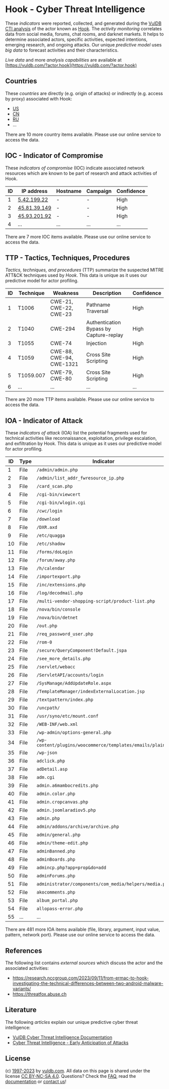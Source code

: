 # Hook - Cyber Threat Intelligence

These _indicators_ were reported, collected, and generated during the [VulDB CTI analysis](https://vuldb.com/?kb.cti) of the actor known as [Hook](https://vuldb.com/?actor.hook). The _activity monitoring_ correlates data from social media, forums, chat rooms, and darknet markets. It helps to determine associated actors, specific activities, expected intentions, emerging research, and ongoing attacks. Our unique _predictive model_ uses _big data_ to forecast activities and their characteristics.

_Live data_ and more _analysis capabilities_ are available at [https://vuldb.com/?actor.hook](https://vuldb.com/?actor.hook)

## Countries

These _countries_ are directly (e.g. origin of attacks) or indirectly (e.g. access by proxy) associated with Hook:

* [US](https://vuldb.com/?country.us)
* [CN](https://vuldb.com/?country.cn)
* [RU](https://vuldb.com/?country.ru)
* ...

There are 10 more country items available. Please use our online service to access the data.

## IOC - Indicator of Compromise

These _indicators of compromise_ (IOC) indicate associated network resources which are known to be part of research and attack activities of Hook.

ID | IP address | Hostname | Campaign | Confidence
-- | ---------- | -------- | -------- | ----------
1 | [5.42.199.22](https://vuldb.com/?ip.5.42.199.22) | - | - | High
2 | [45.81.39.149](https://vuldb.com/?ip.45.81.39.149) | - | - | High
3 | [45.93.201.92](https://vuldb.com/?ip.45.93.201.92) | - | - | High
4 | ... | ... | ... | ...

There are 7 more IOC items available. Please use our online service to access the data.

## TTP - Tactics, Techniques, Procedures

_Tactics, techniques, and procedures_ (TTP) summarize the suspected MITRE ATT&CK techniques used by _Hook_. This data is unique as it uses our predictive model for actor profiling.

ID | Technique | Weakness | Description | Confidence
-- | --------- | -------- | ----------- | ----------
1 | T1006 | CWE-21, CWE-22, CWE-23 | Pathname Traversal | High
2 | T1040 | CWE-294 | Authentication Bypass by Capture-replay | High
3 | T1055 | CWE-74 | Injection | High
4 | T1059 | CWE-88, CWE-94, CWE-1321 | Cross Site Scripting | High
5 | T1059.007 | CWE-79, CWE-80 | Cross Site Scripting | High
6 | ... | ... | ... | ...

There are 20 more TTP items available. Please use our online service to access the data.

## IOA - Indicator of Attack

These _indicators of attack_ (IOA) list the potential fragments used for technical activities like reconnaissance, exploitation, privilege escalation, and exfiltration by Hook. This data is unique as it uses our predictive model for actor profiling.

ID | Type | Indicator | Confidence
-- | ---- | --------- | ----------
1 | File | `/admin/admin.php` | High
2 | File | `/admin/list_addr_fwresource_ip.php` | High
3 | File | `/card_scan.php` | High
4 | File | `/cgi-bin/viewcert` | High
5 | File | `/cgi-bin/wlogin.cgi` | High
6 | File | `/cwc/login` | Medium
7 | File | `/download` | Medium
8 | File | `/DXR.axd` | Medium
9 | File | `/etc/quagga` | Medium
10 | File | `/etc/shadow` | Medium
11 | File | `/forms/doLogin` | High
12 | File | `/forum/away.php` | High
13 | File | `/h/calendar` | Medium
14 | File | `/importexport.php` | High
15 | File | `/inc/extensions.php` | High
16 | File | `/log/decodmail.php` | High
17 | File | `/multi-vendor-shopping-script/product-list.php` | High
18 | File | `/nova/bin/console` | High
19 | File | `/nova/bin/detnet` | High
20 | File | `/out.php` | Medium
21 | File | `/req_password_user.php` | High
22 | File | `/rom-0` | Low
23 | File | `/secure/QueryComponent!Default.jspa` | High
24 | File | `/see_more_details.php` | High
25 | File | `/servlet/webacc` | High
26 | File | `/ServletAPI/accounts/login` | High
27 | File | `/SysManage/AddUpdateRole.aspx` | High
28 | File | `/TemplateManager/indexExternalLocation.jsp` | High
29 | File | `/textpattern/index.php` | High
30 | File | `/uncpath/` | Medium
31 | File | `/usr/syno/etc/mount.conf` | High
32 | File | `/WEB-INF/web.xml` | High
33 | File | `/wp-admin/options-general.php` | High
34 | File | `/wp-content/plugins/woocommerce/templates/emails/plain/` | High
35 | File | `/wp-json` | Medium
36 | File | `adclick.php` | Medium
37 | File | `adDetail.asp` | Medium
38 | File | `adm.cgi` | Low
39 | File | `admin.a6mambocredits.php` | High
40 | File | `admin.color.php` | High
41 | File | `admin.cropcanvas.php` | High
42 | File | `admin.joomlaradiov5.php` | High
43 | File | `admin.php` | Medium
44 | File | `admin/addons/archive/archive.php` | High
45 | File | `admin/general.php` | High
46 | File | `admin/theme-edit.php` | High
47 | File | `adminBanned.php` | High
48 | File | `adminBoards.php` | High
49 | File | `admincp.php?app=prop&do=add` | High
50 | File | `adminForums.php` | High
51 | File | `administrator/components/com_media/helpers/media.php` | High
52 | File | `akocomments.php` | High
53 | File | `album_portal.php` | High
54 | File | `allopass-error.php` | High
55 | ... | ... | ...

There are 481 more IOA items available (file, library, argument, input value, pattern, network port). Please use our online service to access the data.

## References

The following list contains _external sources_ which discuss the actor and the associated activities:

* https://research.nccgroup.com/2023/09/11/from-ermac-to-hook-investigating-the-technical-differences-between-two-android-malware-variants/
* https://threatfox.abuse.ch

## Literature

The following _articles_ explain our unique predictive cyber threat intelligence:

* [VulDB Cyber Threat Intelligence Documentation](https://vuldb.com/?kb.cti)
* [Cyber Threat Intelligence - Early Anticipation of Attacks](https://www.scip.ch/en/?labs.20201022)

## License

(c) [1997-2023](https://vuldb.com/?kb.changelog) by [vuldb.com](https://vuldb.com/?kb.about). All data on this page is shared under the license [CC BY-NC-SA 4.0](https://creativecommons.org/licenses/by-nc-sa/4.0/). Questions? Check the [FAQ](https://vuldb.com/?kb.faq), read the [documentation](https://vuldb.com/?kb) or [contact us](https://vuldb.com/?contact)!
